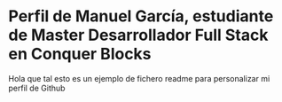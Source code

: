 # Perfil de Manuel García, estudiante de Master Desarrollador Full Stack en Conquer Blocks

Hola que tal esto es un ejemplo de fichero readme para personalizar mi perfil de Github
